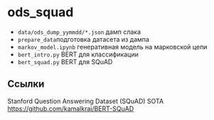 # ods_squad
* `data/ods_dump_yymmdd/*.json` дамп слака
* `prepare_data`подготовка датасета из дампа
* `markov_model.ipynb` генеративная модель на марковской цепи 
* `bert_intro.py` BERT для классификации
* `bert_squad.py` BERT для SQuAD

## Ссылки
Stanford Question Answering Dataset (SQuAD) SOTA
https://github.com/kamalkraj/BERT-SQuAD
